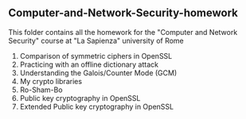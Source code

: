 ## Computer-and-Network-Security-homework

This folder contains all the homework for the "Computer and Network Security" course at "La Sapienza" university of Rome

1. Comparison of symmetric ciphers in OpenSSL
2. Practicing with an offline dictionary attack
3. Understanding the Galois/Counter Mode (GCM)
4. My crypto libraries
5. Ro-Sham-Bo 
6. Public key cryptography in OpenSSL
7. Extended Public key cryptography in OpenSSL
